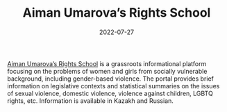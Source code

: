 ﻿---
title: "Aiman Umarova’s Rights School"
linkTitle: "Aiman Umarova’s Rights School"
date: 2022-07-27
countries: ["Kazakhstan"]
category: ["Local NGO"]
tags: ["civil society", "gender related NGO", "gendered violence", "human rights"]
date_start: []
date_end: []
data_type: ["quantitative", "laws"] 
language: ["Russian", "Kazakh"]
description: 
  Grassroots informational platform focusing on the problems of women and girls from socially vulnerable background, including gender-based violence.
---

[Aiman Umarova’s Rights School](https://womenrights.kz/) is a grassroots informational platform focusing on the problems of women and girls from socially vulnerable background, including gender-based violence. The portal provides brief information on legislative contexts and statistical summaries on the issues of sexual violence, domestic violence, violence against children, LGBTQ rights, etc. Information is available in Kazakh and Russian. 
